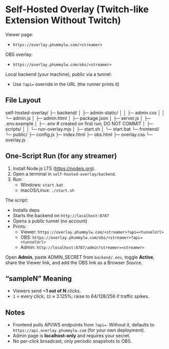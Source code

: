 ﻿# Self-Hosted Overlay (Twitch-like Extension Without Twitch)

Viewer page:
- `https://overlay.phummylw.com/<streamer>`

OBS overlay:
- `https://overlay.phummylw.com/obs/<streamer>`

Local backend (your machine), public via a tunnel:
- Use `?api=` override in the URL (the runner prints it)

## File Layout

self-hosted-overlay/
├─ backend/
│ ├─ admin-static/
│ │ ├─ admin.css
│ │ └─ admin.js
│ ├─ admin.html
│ ├─ package.json
│ ├─ server.js
│ ├─ .env.example
│ ├─ .env # created on first run; DO NOT COMMIT
│ ├─ scripts/
│ │ └─ run-overlay.mjs
│ ├─ start.sh
│ └─ start.bat
└─ frontend/
└─ public/
├─ config.js
├─ index.html
├─ obs.html
├─ overlay.css
└─ overlay.js


## One-Script Run (for any streamer)

1) Install Node.js LTS (https://nodejs.org).
2) Open a terminal in `self-hosted-overlay/backend`.
3) Run:
   - Windows: `start.bat`
   - macOS/Linux: `./start.sh`

The script:
- Installs deps
- Starts the backend on `http://localhost:8787`
- Opens a public tunnel (no account)
- Prints:
  - Viewer: `https://overlay.phummylw.com/<streamer>?api=<tunnelUrl>`
  - OBS:    `https://overlay.phummylw.com/obs/<streamer>?api=<tunnelUrl>`
  - Admin:  `http://localhost:8787/admin?streamer=<streamer>`

Open **Admin**, paste ADMIN_SECRET from `backend/.env`, toggle **Active**, share the Viewer link, and add the OBS link as a Browser Source.

## “sampleN” Meaning

- Viewers send **~1 out of N** clicks.
- `1` = every click; `32` ≈ 3.125%; raise to 64/128/256 if traffic spikes.

## Notes

- Frontend pulls API/WS endpoints from `?api=`. Without it, defaults to `https://api.overlay.phummylw.com` (for your own deployment).
- Admin page is **localhost-only** and requires your secret.
- No per-click broadcast; only periodic snapshots to OBS.
